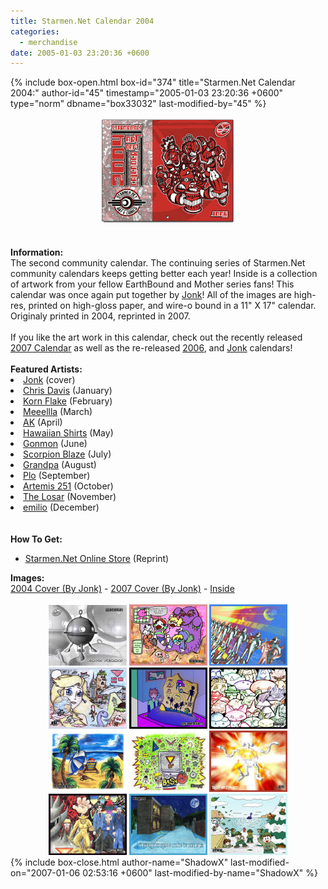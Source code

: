 ```yaml
---
title: Starmen.Net Calendar 2004
categories:
  - merchandise
date: 2005-01-03 23:20:36 +0600
---
```

{% include box-open.html box-id="374" title="Starmen.Net Calendar 2004:" author-id="45" timestamp="2005-01-03 23:20:36 +0600" type="norm" dbname="box33032" last-modified-by="45" %}
	<center>
	<img src="/merchandise/images/smncal04_title.png" border="0" alt="Starmen.Net Calendar 2004" />
	</center>
	<br /><br />
	<b>Information:</b>
	<br />
	The second community calendar. The continuing series of Starmen.Net community calendars 
	keeps getting better each year! Inside is a collection of artwork from your fellow 
	EarthBound and Mother series fans! This calendar was once again put together by <a href="mailto:Jonk@starmen.net">Jonk</a>!
	All of the images are high-res, printed on high-gloss paper, and wire-o bound in a 
	11" X 17" calendar. Originaly printed in 2004, reprinted in 2007.
	<br /><br />
	If you like the art work in this calendar, check out the recently released <a href="http://starmen.net/merchandise/smn/smncal07.php">2007 Calendar</a> as well as the re-released <a href="http://starmen.net/merchandise/smn/smncal06.php">2006</a>, and <a href="http://starmen.net/merchandise/smn/jonkcal06.php">Jonk</a> calendars!
	<br /><br />
	<b>Featured Artists:</b>
	<br />
	<li><a href="http://starmen.net/fanart/jonk/">Jonk</a> (cover)</li>
	<li><a href="http://starmen.net/fanart/galleries.php?ret=nothing&box36456FirstLetter=C">Chris Davis</a> (January)</li>
	<li><a href="http://starmen.net/fanart/galleries.php?ret=nothing&box36456FirstLetter=K">Korn Flake</a> (February)</li>
	<li><a href="http://starmen.net/fanart/galleries.php?ret=nothing&box36456FirstLetter=M">Meeellla</a> (March)</li>
	<li><a href="http://starmen.net/fanart/galleries.php?ret=nothing&box36456FirstLetter=A">AK</a> (April)</li>
	<li><a href="http://starmen.net/fanart/galleries.php?ret=nothing&box36456FirstLetter=H">Hawaiian Shirts</a> (May)</li>
	<li><a href="http://starmen.net/fanart/galleries.php?ret=nothing&box36456FirstLetter=G">Gonmon</a> (June)</li>
	<li><a href="http://starmen.net/fanart/galleries.php?ret=nothing&box36456FirstLetter=S">Scorpion Blaze</a> (July)</li>
	<li><a href="http://starmen.net/fanart/galleries.php?ret=nothing&box36456FirstLetter=G">Grandpa</a> (August)</li>
	<li><a href="http://starmen.net/fanart/galleries.php?ret=nothing&box36456FirstLetter=P">Plo</a> (September)</li>
	<li><a href="http://starmen.net/fanart/galleries.php?ret=nothing&box36456FirstLetter=A">Artemis 251</a> (October)</li>
	<li><a href="http://starmen.net/fanart/galleries.php?ret=nothing&box36456FirstLetter=L">The Losar</a> (November)</li>
	<li><a href="http://starmen.net/fanart/galleries.php?ret=nothing&box36456FirstLetter=E">emilio</a> (December)</li>
	<br /><br />
	<b>How To Get:</b>
	<br />
	<ul>
	<li><a href="http://www.cafepress.com/starmen.98731167">Starmen.Net Online Store</a> (Reprint)</li>
	</ul>
	<b>Images:</b>
	<br />
	<a href="/merchandise/images/smncal04_cover04.jpg">2004 Cover (By Jonk)</a> - <a href="/merchandise/images/smncal04_cover07.jpg">2007 Cover (By Jonk)</a> - <a href="/merchandise/images/smncal04_inside.jpg">Inside</a>
	<br /><br />
	<center>
	<a href="/merchandise/images/smncal04_january.jpg"><img src="/merchandise/images/smncal04_1.jpg" border="0" alt="January by Chris Davis" /></a>
	<a href="/merchandise/images/smncal04_february.jpg"><img src="/merchandise/images/smncal04_2.jpg" border="0" alt="February by Korn Flake" /></a>
	<a href="/merchandise/images/smncal04_march.jpg"><img src="/merchandise/images/smncal04_3.jpg" border="0" alt="March by Meeellla" /></a>
	<br />
	<a href="/merchandise/images/smncal04_april.jpg"><img src="/merchandise/images/smncal04_4.jpg" border="0" alt="April by AK" /></a>
	<a href="/merchandise/images/smncal04_may.jpg"><img src="/merchandise/images/smncal04_5.jpg" border="0" alt="May by Hawaiian Shirts" /></a>
	<a href="/merchandise/images/smncal04_june.jpg"><img src="/merchandise/images/smncal04_6.jpg" border="0" alt="June by Gonmon" /></a>
	<br />
	<a href="/merchandise/images/smncal04_july.jpg"><img src="/merchandise/images/smncal04_7.jpg" border="0" alt="July by Scorpion Blaze" /></a>
	<a href="/merchandise/images/smncal04_august.jpg"><img src="/merchandise/images/smncal04_8.jpg" border="0" alt="August by Grandpa" /></a>
	<a href="/merchandise/images/smncal04_september.jpg"><img src="/merchandise/images/smncal04_9.jpg" border="0" alt="September by Plo" /></a>
	<br />
	<a href="/merchandise/images/smncal04_october.jpg"><img src="/merchandise/images/smncal04_10.jpg" border="0" alt="October by Artemis 251" /></a>
	<a href="/merchandise/images/smncal04_november.jpg"><img src="/merchandise/images/smncal04_11.jpg" border="0" alt="November by The Losar" /></a>
	<a href="/merchandise/images/smncal04_december.jpg"><img src="/merchandise/images/smncal04_12.jpg" border="0" alt="December by emilio" /></a>
	</center>
{% include box-close.html author-name="ShadowX" last-modified-on="2007-01-06 02:53:16 +0600" last-modified-by-name="ShadowX" %}
